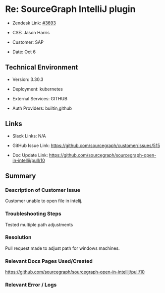 

# Re: SourceGraph IntelliJ plugin <!-- Ticket Title  Hint: include keywords to make it searchable -->



- Zendesk Link: [#3693](https://sourcegraph.zendesk.com/agent/tickets/3693)

- CSE: Jason Harris

- Customer: SAP <!-- Redact if this contains personally identifying information -->

- Date: Oct 6


<!-- Data populated from integration, speak to Ben Gordon or Michael Bali if not working -->

<!-- During Internal team trial, fill missing data manually (we are waiting for all data to sync) -->



## Technical Environment

- Version: 3.30.3​

- Deployment: kubernetes

- External Services: GITHUB

- Auth Providers: builtin,github





## Links
<!-- Data for CSE manual entry -->
- Slack Links: N/A

- GitHub Issue Link: https://github.com/sourcegraph/customer/issues/515 

- Doc Update Link: https://github.com/sourcegraph/sourcegraph-open-in-intellij/pull/10 



## Summary

### Description of Customer Issue

Customer unable to open file in intelij.



### Troubleshooting Steps

Tested multiple path adjustments



### Resolution

Pull request made to adjust path for windows machines.



### Relevant Docs Pages Used/Created

https://github.com/sourcegraph/sourcegraph-open-in-intellij/pull/10



### Relevant Error / Logs

<!-- Please redact keys, tokens, and personal identifying information -->




<!-- Once complete, upload a copy to https://github.com/sourcegraph/support-tools-internal/tree/main/resolved-tickets as a .md file -->
<!-- Name the file 3693.md -->
